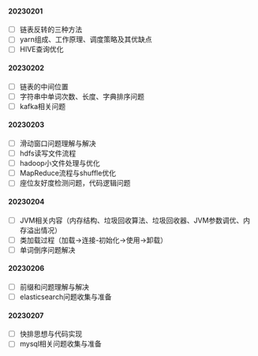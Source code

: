 #### 20230201

- [ ] 链表反转的三种方法
- [ ] yarn组成、工作原理、调度策略及其优缺点
- [ ] HIVE查询优化

#### 20230202

- [ ] 链表的中间位置
- [ ] 字符串中单词次数、长度、字典排序问题
- [ ] kafka相关问题

#### 20230203

- [ ] 滑动窗口问题理解与解决
- [ ] hdfs读写文件流程
- [ ] hadoop小文件处理与优化
- [ ] MapReduce流程与shuffle优化
- [ ] 座位友好度检测问题，代码逻辑问题

#### 20230204

- [ ] JVM相关内容（内存结构、垃圾回收算法、垃圾回收器、JVM参数调优、内存溢出情况）
- [ ] 类加载过程（加载->连接-初始化->使用->卸载）
- [ ] 单词倒序问题解决

#### 20230206

- [ ] 前缀和问题理解与解决
- [ ] elasticsearch问题收集与准备

#### 20230207

- [ ] 快排思想与代码实现
- [ ] mysql相关问题收集与准备